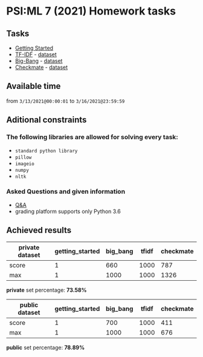 # PSI:ML 7 (2021) Homework tasks

## Tasks

- [Getting Started](psiml%20data/statements/gettingstarted.md)
- [TF-IDF](psiml%20data/statements/tfidf.md) - [dataset](psiml%20data/full%20datasets/tfidf)
- [Big-Bang](psiml%20data/statements/bigbang.md) - [dataset](psiml%20data/full%20datasets/big_bang)
- [Checkmate](psiml%20data/statements/checkmate.md) - [dataset](psiml%20data/full%20datasets/checkmate)

## Available time

from ```3/13/2021@00:00:01``` to ```3/16/2021@23:59:59```

## Aditional constraints

### The following libraries are allowed for solving every task:

- `standard python library`
- `pillow`
- `imageio`
- `numpy`
- `nltk`

### Asked Questions and given information

- [Q&A](PetljaAnnouncementsQ&A.pdf)
- grading platform supports only Python 3.6

## Achieved results



| private dataset | getting_started | big_bang | tfidf | checkmate |
|-----------------|-----------------|----------|-------|-----------|
| score           | 1               | 660      | 1000  | 787       |
| max             | 1               | 1000     | 1000  | 1326      |

**private** set percentage:  **73.58%** 



| public dataset  | getting_started | big_bang | tfidf | checkmate |
|-----------------|-----------------|----------|-------|-----------|
| score           | 1               | 700      | 1000  | 411       |
| max             | 1               | 1000     | 1000  | 676       |

**public** set percentage:  **78.89%** 
